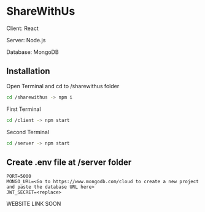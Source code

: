 # ShareWithUs
Client:
React

Server:
Node.js

Database:
MongoDB

## Installation
Open Terminal and cd to /sharewithus folder
```bash
cd /sharewithus -> npm i
```
First Terminal
```bash
cd /client -> npm start
```
Second Terminal
```bash
cd /server -> npm start
```
## Create .env file at /server folder 
```env
PORT=5000
MONGO_URL=<Go to https://www.mongodb.com/cloud to create a new project and paste the database URL here>
JWT_SECRET=<replace>
 ```
 
WEBSITE LINK SOON
